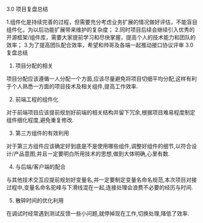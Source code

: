 3.0 项目复盘总结


1.组件化是持续完善的过程，但需要充分考虑业务扩展的情况做好评估，不能盲目组件化，为以后功能扩展带来维护的复杂度；
2.同时项目后续会继续引入优秀的开源框架/组件库，需要大家提前学习和尽快掌握，提高个人的技术能力和团队的效率；
3.为了提高团队配合效率，希望和帅哥及各端一起推动接口协议评审
3.0 复盘总结

1. 项目分配的相关

​项目分配应该遵循一人分配一个方面,应该尽量避免将项目切细平均分配,这样有利于个人熟悉一方面的项目技术及相关组件,提高工作效率.

2. 前端工程的组件化

对于前端项目应该提前规划好前端的相关结构并留下冗余,根据项目难易程度制定组件细化程度,避免重复修改.

3. 第三方组件的有效利用

对于第三方组件应该确定好到底是不是使用哪些组件,调整好组件的细节,以符合设计/产品意图;并且一定要明白所用技术的思想,做到大体明确,心里有数.

 
4. 与后端/客户端的配合

与其他技术交互应提前规划好变量名,并一定要制定变量名命名规范,本次项目对接过程中,变量名命名驼峰与下滑线混在一起,连接处理会浪费不必要的经历与时间.

5. 散碎时间的优化利用

在调试时经常遇到测试反馈一些小问题,就停掉现在工作,切换处理,降低了效率.